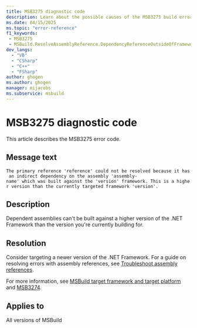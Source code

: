 ```yaml
---
title: MSB3275 diagnostic code
description: Learn about the possible causes of the MSB3275 build error and get troubleshooting tips.
ms.date: 04/15/2025
ms.topic: "error-reference"
f1_keywords:
 - MSB3275
 - MSBuild.ResolveAssemblyReference.DependencyReferenceOutsideOfFrameworkUsingAttribute
dev_langs:
  - "VB"
  - "CSharp"
  - "C++"
  - "FSharp"
author: ghogen
ms.author: ghogen
manager: mijacobs
ms.subservice: msbuild
---
```

# MSB3275 diagnostic code

<!-- :::ErrorDefinitionDescription::: -->
<!-- :::editable-content name="introDescription"::: -->
This article describes the MSB3275 error code.
<!-- :::editable-content-end::: -->

## Message text

`The primary reference 'reference' could not be resolved because it has an indirect dependency on the assembly 'assembly-name' which was built against the 'version' framework. This is a higher version than the currently targeted framework 'version'.`

## Description

Dependent assemblies can't be built against a higher version of the .NET Framework than the version you're currently building for. 

## Resolution

Consider targeting a newer version of the .NET Framework. For a guide on resolving errors with assembly references, see [Troubleshoot assembly references](../troubleshoot-assembly-references.md).

For more information, see [MSBuild target framework and target platform](../msbuild-target-framework-and-target-platform.md) and [MSB3274](msb3274.md).

## Applies to

All versions of MSBuild